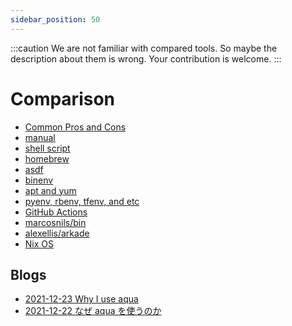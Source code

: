 ```yaml
---
sidebar_position: 50
---
```


:::caution
We are not familiar with compared tools.
So maybe the description about them is wrong.
Your contribution is welcome.
:::

# Comparison

* [Common Pros and Cons](common)
* [manual](manual)
* [shell script](shell-script)
* [homebrew](homebrew)
* [asdf](asdf)
* [binenv](binenv)
* [apt and yum](apt-yum)
* [pyenv, rbenv, tfenv, and etc](pyenv-rbenv-tfenv)
* [GitHub Actions](github-actions)
* [marcosnils/bin](marcosnils-bin)
* [alexellis/arkade](arkade)
* [Nix OS](nixos)

## Blogs

* [2021-12-23 Why I use aqua](https://dev.to/suzukishunsuke/why-i-use-aqua-230)
* [2021-12-22 なぜ aqua を使うのか](https://zenn.dev/shunsuke_suzuki/articles/why-should-you-use-aqua)
